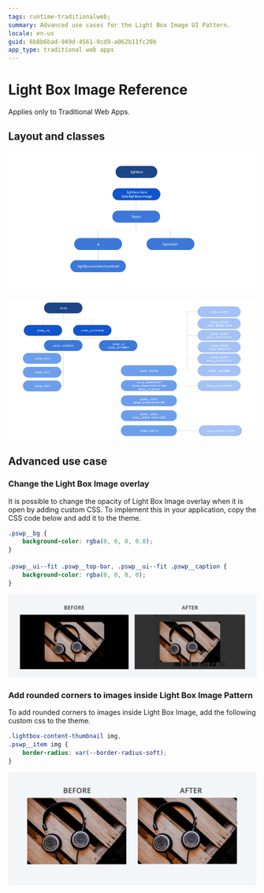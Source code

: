 ```yaml
---
tags: runtime-traditionalweb; 
summary: Advanced use cases for the Light Box Image UI Pattern.
locale: en-us
guid: 6b8b6bad-949d-4561-9cd9-a062b11fc20b
app_type: traditional web apps
---
```


# Light Box Image Reference

<div class="info" markdown="1">

Applies only to Traditional Web Apps.

</div>

## Layout and classes

![](<images/lightboximage-3-diag.png>) 

![](<images/lightboximage-4-diag.png>)

## Advanced use case

### Change the Light Box Image overlay

It is possible to change the opacity of Light Box Image overlay when it is open by adding custom CSS. To implement this in your application, copy the CSS code below and add it to the theme.

```css
.pswp__bg {
    background-color: rgba(0, 0, 0, 0.8);
}

.pswp__ui--fit .pswp__top-bar, .pswp__ui--fit .pswp__caption {
    background-color: rgba(0, 0, 0, 0);
}
```

![](<images/lightboximage-5-ss.png>)

### Add rounded corners to images inside Light Box Image Pattern

To add rounded corners to images inside Light Box Image, add the following custom css to the theme.

```css
.lightbox-content-thumbnail img,
.pswp__item img {
    border-radius: var(--border-radius-soft);
}
```

![](<images/lightboximage-6-ss.png>)
    